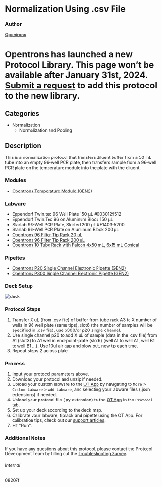 # Normalization Using .csv File


### Author
[Opentrons](https://opentrons.com/)



# Opentrons has launched a new Protocol Library. This page won’t be available after January 31st, 2024. [Submit a request](https://docs.google.com/forms/d/e/1FAIpQLSdYYp9QCKow4nn0KlCVsMS3HX0eJ0N9O7-erajKvcpT0lWbSg/viewform) to add this protocol to the new library.

## Categories
* Normalization
	* Normalization and Pooling


## Description
This is a normalization protocol that transfers diluent buffer from a 50 mL tube into an empty 96-well PCR plate, then transfers sample from a 96-well PCR plate on the temperature module into the plate with the diluent.


### Modules
* [Opentrons Temperature Module (GEN2)](https://shop.opentrons.com/temperature-module-gen2/)


### Labware
* Eppendorf Twin.tec 96 Well Plate 150 µL  #0030129512
* Eppendorf Twin.Tec 96 on Aluminum Block 150 µL
* Starlab 96-Well PCR Plate, Skirted 200 µL #E1403-5200
* Starlab 96-Well PCR Plate on Aluminum Block 200 µL
* [Opentrons 96 Filter Tip Rack 20 µL](https://shop.opentrons.com/opentrons-20ul-filter-tips/)
* [Opentrons 96 Filter Tip Rack 200 µL](https://shop.opentrons.com/opentrons-200ul-filter-tips/)
* [Opentrons 10 Tube Rack with Falcon 4x50 mL, 6x15 mL Conical](https://shop.opentrons.com/collections/opentrons-tips/products/tube-rack-set-1)


### Pipettes
* [Opentrons P20 Single Channel Electronic Pipette (GEN2)](https://shop.opentrons.com/single-channel-electronic-pipette-p20/)
* [Opentrons P300 Single Channel Electronic Pipette (GEN2)](https://shop.opentrons.com/single-channel-electronic-pipette-p20/)


### Deck Setup
![deck](https://opentrons-protocol-library-website.s3.amazonaws.com/custom-README-images/08207f/deck.png)



### Protocol Steps
1. Transfer X uL (from .csv file) of buffer from tube rack A3 to X number of wells in 96 well plate (same tips), slot6 (the number of samples will be specified in .csv file); use p300/or p20 single channel.
2. Use single channel p20 to add X uL of sample (data in the .csv file) from A1 (slot3) to A1 well in end-point-plate (slot6) (well A1 to well A1, well B1 to well B1 …). Use 10ul air gap and blow out, new tip each time.
3. Repeat steps 2 across plate


### Process
1. Input your protocol parameters above.
2. Download your protocol and unzip if needed.
3. Upload your custom labware to the [OT App](https://opentrons.com/ot-app) by navigating to `More` > `Custom Labware` > `Add Labware`, and selecting your labware files (.json extensions) if needed.
4. Upload your protocol file (.py extension) to the [OT App](https://opentrons.com/ot-app) in the `Protocol` tab.
5. Set up your deck according to the deck map.
6. Calibrate your labware, tiprack and pipette using the OT App. For calibration tips, check out our [support articles](https://support.opentrons.com/en/collections/1559720-guide-for-getting-started-with-the-ot-2).
7. Hit "Run".


### Additional Notes
If you have any questions about this protocol, please contact the Protocol Development Team by filling out the [Troubleshooting Survey](https://protocol-troubleshooting.paperform.co/).


###### Internal
08207f
